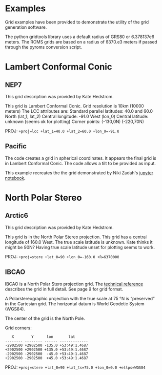 # Examples

Grid examples have been provided to demonstrate the utility of
the grid generation software.

The python gridtools library uses a default radius of GRS80
or 6.378137e6 meters.  The ROMS grids are based on a radius
of 6370.e3 meters if passed through the pyroms conversion
script.

# Lambert Conformal Conic

## NEP7

This grid description was provided by Kate Hedstrom.

This grid is Lambert Conformal Conic.
Grid resolution is 10km (10000 meters)
The LCC attributes are:
    Standard parallel latitudes: 40.0 and 60.0 North (lat_1, lat_2)
    Central longitude: -91.0 West (lon_0)
    Central latitude: unknown (seems ok for plotting)
    Corner points: (-130,0N) (-220,70N)

PROJ: `+proj=lcc +lat_1=40.0 +lat_2=60.0 +lon_0=-91.0`

## Pacific

The code creates a grid in spherical coordinates.  It appears the final
grid is in Lambert Conformal Conic.  The code allows a tilt to be provided
as input.

This example recreates the the grid demonstrated by Niki Zadah's
[jupyter notebook](https://github.com/nikizadehgfdl/grid_generation/blob/dev/jupynotebooks/regional_grid_spherical.ipynb).

# North Polar Stereo
 
## Arctic6

This grid description was provided by Kate Hedstrom.

This grid is in the North Polar Stereo projection.
This grid has a central longitude of 160.0 West.
The true scale latitude is unknown. Kate thinks it might be 90N?
Having true scale latitude unset for plotting seems to work.

PROJ: `+proj=stere +lat_0=90 +lon_0=-160.0 +R=6370000`

## IBCAO

IBCAO is a North Polar Stero projection grid.  The
[technical reference](https://www.ngdc.noaa.gov/mgg/bathymetry/arctic/IBCAO_TechnicalReference.PDF)
describes the grid in full detail.  See page 9 for grid format.

A Polarstereographic projection with the true scale at
75 °N is “preserved” in the Cartesian grid. The horizontal
datum is World Geodetic System (WGS84).

The center of the grid is the North Pole.

Grid corners:
```text
   X        Y      lon       lat
-------- -------- ------ -------------
-2902500 +2902500 -135.0 +53:49:1.4687
+2902500 +2902500 +135.0 +53:49:1.4687
-2902500 -2902500  -45.0 +53:49:1.4687
+2902500 -2902500  +45.0 +53:49:1.4687
```

PROJ: `+proj=stere +lat_0=90 +lat_ts=75.0 +lon_0=0.0 +ellps=WGS84`
